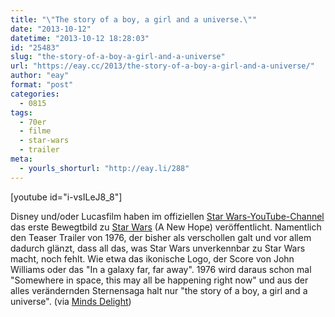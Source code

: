 ```yaml
---
title: "\"The story of a boy, a girl and a universe.\""
date: "2013-10-12"
datetime: "2013-10-12 18:28:03"
id: "25483"
slug: "the-story-of-a-boy-a-girl-and-a-universe"
url: "https://eay.cc/2013/the-story-of-a-boy-a-girl-and-a-universe/"
author: "eay"
format: "post"
categories:
  - 0815
tags:
  - 70er
  - filme
  - star-wars
  - trailer
meta:
  - yourls_shorturl: "http://eay.li/288"
---
```


\[youtube id="i-vsILeJ8\_8"\]

Disney und/oder Lucasfilm haben im offiziellen [Star Wars-YouTube-Channel](https://www.youtube.com/user/starwars) das erste Bewegtbild zu [Star Wars](//eay.cc/tag/star-wars/) (A New Hope) veröffentlicht. Namentlich den Teaser Trailer von 1976, der bisher als verschollen galt und vor allem dadurch glänzt, dass all das, was Star Wars unverkennbar zu Star Wars macht, noch fehlt. Wie etwa das ikonische Logo, der Score von John Williams oder das "In a galaxy far, far away". 1976 wird daraus schon mal "Somewhere in space, this may all be happening right now" und aus der alles verändernden Sternensaga halt nur "the story of a boy, a girl and a universe". (via [Minds Delight](http://www.mindsdelight.de/2013/10/der-allererste-trailer-zur-originalen-star-wars-trilogie-wurde-gefunden/))
